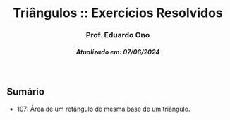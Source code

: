 <h1 align="center">Triângulos :: Exercícios Resolvidos</h1>
<h3 align="center">Prof. Eduardo Ono</h3>
<h5 align="center">Atualizado em: 07/06/2024</h5>

&nbsp;

## Sumário

* 107: Área de um retângulo de mesma base de um triângulo.

&nbsp;
